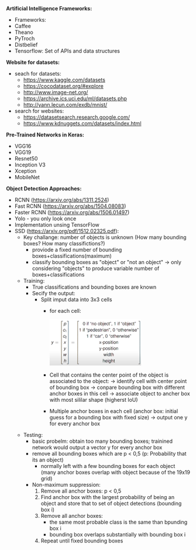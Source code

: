 **Artificial Intelligence Frameworks:**
-  Frameworks:
  - Caffee
  - Theano
  - PyTroch
  - Distbelief
- Tensorflow: Set of APIs and data structures


**Website for datasets:**
- seach for datasets:
  - https://www.kaggle.com/datasets
  - https://cocodataset.org/#explore
  - http://www.image-net.org/
  - https://archive.ics.uci.edu/ml/datasets.php
  - http://yann.lecun.com/exdb/mnist/
- search for websites: 
  - https://datasetsearch.research.google.com/
  - https://www.kdnuggets.com/datasets/index.html

**Pre-Trained Networks in Keras:**
- VGG16
- VGG19
- Resnet50
- Inception V3
- Xception
- MobileNet

**Object Detection Approaches:**
- RCNN (https://arxiv.org/abs/1311.2524)
- Fast RCNN (https://arxiv.org/abs/1504.08083)
- Faster RCNN (https://arxiv.org/abs/1506.01497)
- Yolo - you only look once
- Implementation unsing TensorFlow
- SSD (https://arxiv.org/pdf/1512.02325.pdf):
  - Key challange: number of objects is unknown (How many bounding boxes? How many classifictions?)
    - proviode a fixed number of bounding boxes+classifications(maximum)
    - classify bounding boxes as "object" or "not an object" -> only considering "objects" to produce variable number of boxes+classifications
  - Training:
    - True classifications and bounding boxes are known
    - Secify the output:
      - Split imput data into 3x3 cells
        - for each cell:
         
            <img src="https://github.com/gitkatrin/gesture_project/blob/master/images/Training_vector.PNG" width="250">
         
        - Cell that contains the center point of the object is associated to the object:
          -> identify cell with center point of bounding box
          -> conpare bounding box with different anchor boxes in this cell
          -> associate object to ancher box with most sililar shape (higherst IoU)
        - Multiple anchor boxes in each cell (anchor box: initial guess for a bounding box with fixed size)
          -> output one y for every anchor box
  - Testing:
    - basic probelm: obtain too many bounding boxes; trainined network would output a vector y for every anchor box
    - remove all bounding boxes which are p < 0,5 (p: Probability that its an object)
      - normally left with a few bounding boxes for each object (many anchor boxes overlap with object because of the 19x19 grid)
    - Non-maximum suppression:
      1. Remove all anchor boxes: p < 0,5
      2. Find anchor box with the largest probability of being an object and store that to set of object detections (bounding box i)
      3. Remove all anchor boxes:
          - the same most probable class is the same than bpunding box i
          - bounding box overlaps substantially with bounding box i 
      4. Repeat until fixed bounding boxes
    
